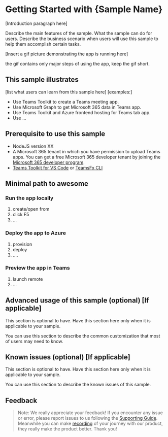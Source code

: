 # Getting Started with {Sample Name}

[Introduction paragraph here] 

Describe the main features of the sample. What the sample can do for users. Describe the business scenario when users will use this sample to help them accomplish certain tasks.

[Insert a gif picture demonstrating the app is running here] 

the gif contains only major steps of using the app, keep the gif short.

## This sample illustrates
[list what users can learn from this sample here]
[examples:]
- Use Teams Toolkit to create a Teams meeting app.
- Use Microsoft Graph to get Microsoft 365 data in Teams app.
- Use Teams Toolkit and Azure frontend hosting for Teams tab app.
- Use ...

## Prerequisite to use this sample
- NodeJS version XX
- A Microsoft 365 tenant in which you have permission to upload Teams apps. You can get a free Microsoft 365 developer tenant by joining the [Microsoft 365 developer program](https://developer.microsoft.com/en-us/microsoft-365/dev-program).
- [Teams Toolkit for VS Code](https://aka.ms/teams-toolkit) or [TeamsFx CLI](https://aka.ms/teamsfx-cli)

## Minimal path to awesome

### Run the app locally
1. create/open from
1. click F5
1. ...

### Deploy the app to Azure
1. provision
1. deploy
1. ....

### Preview the app in Teams
1. launch remote 
2. ...

## Advanced usage of this sample (optional) [If applicable]
This section is optional to have. Have this section here only when it is applicable to your sample.

You can use this section to describe the common customization that most of users may need to know.

## Known issues (optional) [If applicable]
This section is optional to have. Have this section here only when it is applicable to your sample.

You can use this section to describe the known issues of this sample.

## Feedback
> Note: We really appreciate your feedback! If you encounter any issue or error, please report issues to us following the [Supporting Guide](https://github.com/OfficeDev/TeamsFx-Samples/blob/dev/SUPPORT.md). Meanwhile you can make [recording](https://aka.ms/teamsfx-record) of your journey with our product, they really make the product better. Thank you!
